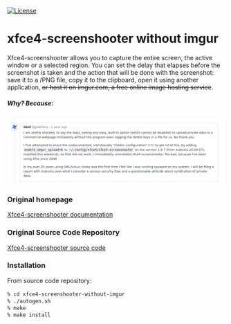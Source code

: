 [![License](https://img.shields.io/badge/License-GPL%20v2-blue.svg)](https://gitlab.xfce.org/apps/xfce4-screenshooter/-/blob/master/COPYING)

# xfce4-screenshooter without imgur

Xfce4-screenshooter allows you to capture the entire screen, the active
window or a selected region. You can set the delay that elapses
before the screenshot is taken and the action that will be done with
the screenshot: save it to a /PNG file, copy it to the clipboard, open
it using another application, ~~or host it on imgur.com,
a free online image hosting service~~.

##### Why? Because:
![Comment](fork-assets/user_comment.png)
----

### Original homepage

[Xfce4-screenshooter documentation](https://docs.xfce.org/apps/xfce4-screenshooter/start)

### Original Source Code Repository

[Xfce4-screenshooter source code](https://gitlab.xfce.org/apps/xfce4-screenshooter)

### Installation

From source code repository: 

    % cd xfce4-screenshooter-without-imgur
    % ./autogen.sh
    % make
    % make install

